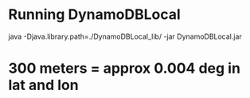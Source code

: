 Running DynamoDBLocal
=====================
java -Djava.library.path=./DynamoDBLocal_lib/ -jar DynamoDBLocal.jar

# 300 meters = approx 0.004 deg in lat and lon
